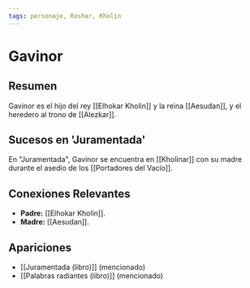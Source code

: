 ```yaml
---
tags: personaje, Roshar, Kholin
---
```


# Gavinor

## Resumen
Gavinor es el hijo del rey [[Elhokar Kholin]] y la reina [[Aesudan]], y el heredero al trono de [[Alezkar]].

## Sucesos en 'Juramentada'
En "Juramentada", Gavinor se encuentra en [[Kholinar]] con su madre durante el asedio de los [[Portadores del Vacío]].

## Conexiones Relevantes
* **Padre:** [[Elhokar Kholin]].
* **Madre:** [[Aesudan]].

## Apariciones
* [[Juramentada (libro)]] (mencionado)
* [[Palabras radiantes (libro)]] (mencionado)
